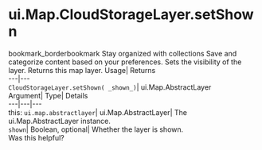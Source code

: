  
#  ui.Map.CloudStorageLayer.setShown 
bookmark_borderbookmark Stay organized with collections  Save and categorize content based on your preferences.
Sets the visibility of the layer. 
Returns this map layer.
Usage| Returns  
---|---  
`CloudStorageLayer.setShown( _shown_)`| ui.Map.AbstractLayer  
Argument| Type| Details  
---|---|---  
this: `ui.map.abstractlayer`| ui.Map.AbstractLayer| The ui.Map.AbstractLayer instance.  
`shown`| Boolean, optional| Whether the layer is shown.  
Was this helpful?
